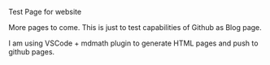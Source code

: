 Test Page for website

More pages to come. This is just to test capabilities of Github as Blog page. 

I am using VSCode + mdmath plugin to generate HTML pages and push to github pages. 